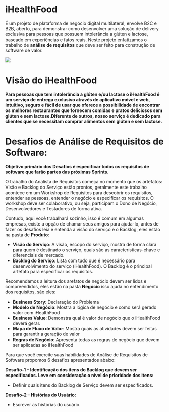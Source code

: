 # iHealthFood
É um projeto de plataforma de negócio digital multilateral, envolve B2C e B2B, aberto, para demonstrar como desenvolver uma solução de delivery exclusiva para pessoas que possuem intolerância a glúten e lactose, baseado em experiências e fatos reais. Neste projeto enfatizamos o trabalho de **análise de requisitos** que deve ser feito para construção de software de valor.

![](http://www.etecnologia.com.br/images/fars/banner-ihealthfood.png)

# Visão do iHealthFood
**Para pessoas que tem intolerância a glúten e/ou lactose o iHealthFood é um serviço de entrega exclusivo através de aplicativo móvel e web, intuitivo, seguro e fácil de usar que oferece a possibilidade de encontrar os melhores restaurantes que fornecem comidas e pratos deliciosos sem glúten e sem lactose.Diferente de outros, nosso serviço é dedicado para clientes que se necessitam comprar alimentos sem glúten e sem lactose.**

# Desafios de Análise de Requisitos de Software:
**Objetivo primário dos Desafios é especificar todos os requisitos de software que farão partes das próximas Sprints.** 

O trabalho do Analista de Requisitos começa no momento que os artefatos: Visão e Backlog do Serviço estão prontos, geralmente este trabalho acontece em um Workshop de Requisitos para descobrir os requisitos, entender as pessoas, entender o negócio e especificar os requisitos. 
O workshop deve ser colaborativo, ou seja, participam o Dono de Negócio, Desenvolvedores e Testadores de forma ativa.

Contudo, aqui você trabalhará sozinho, isso é comum em algumas empresas, existe a opção de chamar seus amigos para ajuda-lo, antes
de fazer os desafios leia e entenda a visão do serviço e o Backlog, eles estão na pasta de __Produto__:
- **Visão do Serviço**: A visão, escopo do serviço, mostra de forma clara para quem é destinado o serviço, quais são as caracteristicas-chave e diferenciais de mercado. 
- **Backlog do Serviço**: Lista com tudo que é necessário para desenvolvimento do serviço (iHealthFood). O Backlog é o principal artefato para especificar os requisitos.

Recomendamos a leitura dos arefatos de negócio devem ser lidos e compreendidos, eles estão na pasta __Negócio__ isso ajuda no entendimento dos requisitos, são eles:
- **Business Story**: Declaração do Problema 
- **Modelo de Negócio**: Mostra a lógica de negócio e como será gerado valor com iHealthFood
- **Business Value**: Demonstra qual é valor de negócio que o iHealthFood deverá gerar.
- **Mapa de Fluxo de Valor**: Mostra quais as atividades devem ser feitas para garantir a geração de valor
- **Regras de Negócio**: Apresenta todas as regras de negócio que devem ser aplicadas ao iHealthFood

Para que você exercite suas habilidades de Análise de Requisitos de Software propomos 6 desafios 
apresentados abaixo:

**Desafio-1 – Identificação dos itens do Backlog que devem ser especificados. Leve em consideração o nível de prioridade dos itens:**
- Definir quais itens do Backlog de Serviço devem ser especificados.  

**Desafio-2 – Histórias do Usuário:** 
- Escrever as histórias do usuário. 
<template>
Como [persona] posso [ação]
para fazer meu [valor].

Exemplo:
“Como cliente posso fazer _login_ com e-mail e senha para fazer meu pedido.”

**Desafio-3 - Especificação de Requisitos (baseada em US e BDD):**<BR>
- Fazer a especificação dos requisitos <BR>
<template> Estrutura de escrita dos cenários:<BR>

Funcionalidade: nome da funcionalidade ou item do Backlog<BR>
Persona: [nome do persona]<BR>
Cenário: [descrição do cenário]<BR>
Given (Dado): [Estado inicial ou ponto de partida]<BR>
When (Quando) [Ações que serão realizadas]<BR>
Then (Então) [Pós-condição, o que deve acontecer após a execução das ações]<BR>
<BR>
<exemplo><BR>
Funcionalidade: Fazer Login<BR>
Persona: Cliente<BR>
<BR>
Cenário: Fazer login com sucesso<BR>
Dado: Que entro na aplicação<BR>
Quando: Quando informo meu e-mail <BR>
E: minha senha de acesso<BR>
Então: Recebo a autorização de acesso a App<BR>
<BR>
E-mail |	Senha |	Resultado Esperado
-------|--------|-------
Jose.ferreira@email.com |****** | Autorizado (Login com sucesso)

Cenário: Fazer login com insucesso<BR>
Dado: Que entro na aplicação<BR>
Quando: Quando informo meu e-mail<BR>
E: minha senha de acesso<BR>
Então: Recebo a mensagem de erro "e-mail ou senha inválido"<BR>
<BR>
E-mail |	Senha |	Resultado Esperado
-------|--------|-------
Jose.ferreira@email.com |****** | Mensagem de erro
<BR>
<B>Importante:</B><BR>
Uma boa prática é sinalizar os itens do Backlog que estão prontos para serem desenvolvidos. Por isso, após a especificação dos requisitos, os itens do Backlog correspondentes devem estar com status de DoR (Definition of Ready ou Definição de Pronto).<BR>
<BR>

<B>Desafio-4 - Casos de Uso:</B><BR>

Casos de Uso é uma técnica utilizada pelo mercado (algumas vagas de emprego pedem esse conhecimento) para especificar o comportamento externo do software, ele mostra como ocorre a interação “ator” e software. Dica: "ator" e "persona" são sinônimos neste contexto.
Escrever os Casos de Uso.<BR>
Comece identificando o ator, em seguida faça o diagrama e para concluir descreva o caso de uso, veja o exemplo:<BR>
<BR>
  Diagrama de Caso de Uso<BR>
<BR>
<img src="http://www.etecnologia.com.br/images/fars/ucfazerlogin.png"><BR>
<HR>
Nome: UC#1 - Fazer Login<BR>
Ponto de ativação: Este caso de uso começa quando o cliente acessa a App e seleciona a opção fazer login.<BR>
Ator: Cliente<BR>
Objetivo: Autorizar o acesso do cliente<BR>
Pré-condição: Cliente cadastrado<BR>
Fluxo Normal:<BR>
1 - O cliente informa seu e-mail<BR>
2 - O cliente informa sua senha <BR>
3 - O cliente clica no botão enviar<BR>
4 - A App autêntica o cliente e a senha<BR>
5 - A App autoriza o acesso do cliente<BR>
<BR>
Fluxo Exceção:<BR>
1 - O cliente informa seu e-mail<BR>
2 - O cliente informa sua senha <BR>
3 - O cliente clica no botão enviar<BR>
4 - A App não autêntica o cliente e a senha<BR>
5 - A App a exibe a mensagem erro: Senha ou e-mail inválido<BR>
6 - A App não autoriza o acesso do cliente<BR>
<BR>
Pós-condição: Cliente autorizado<BR>

Cenário/Fluxo	| Pós-condição	| Autorização de acesso
-----|-----|----
Fluxo normal |	Verdadeira |	Sim
Fluxo de Exceção | Falsa	| Não 
<HR>
<BR>

**Desafio-5 - Requisitos Emergentes:**<BR> 
<BR>
Descobrir os Requisitos Não Funcionais emergentes (são aqueles requisitos que emergiram durante o fazimento da Especificação de Requisitos, eles também deve fazer parte da Especificação), importante ressaltar que na maioria das vezes eles não estão presentes no Backlog. Veja o exemplo:<BR>
<BR>
<exemplo><BR>
O item Fazer login quando implementado deverá ser feito em ambiente seguro e a senha deverá estar criptografada, para que isso aconteça teremos que especificar um requisito não funcional emergente. Neste caso, teremos um Requisito Não Funcional derivado de um Requisito Funcional. Podemos chamá-lo de Segurança de Acesso.<BR>

![](http://www.etecnologia.com.br/images/fars/rnrnfinclude.png)
